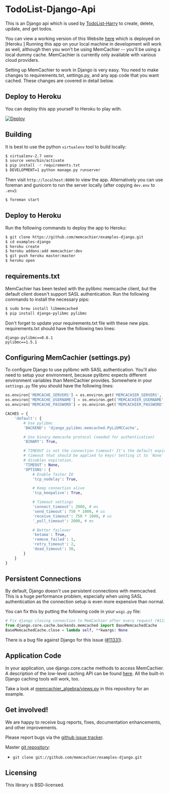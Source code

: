 # TodoList-Django-Api

This is an Django api which is used by
[TodoList-Harry](https://todolist-harry.herokuapp.com/) to create, delete, update, and get todos. 

You can view a working version of this Website
[here](https://todolist-harry.herokuapp.com/) which is deployed on [Heroku
]
Running this app on your local machine in development will work as
well, although then you won't be using MemCachier -- you'll be using a
local dummy cache. MemCachier is currently only available with various
cloud providers.

Setting up MemCachier to work in Django is very easy. You need to
make changes to requirements.txt, settings.py, and any app code that
you want cached. These changes are covered in detail below.

## Deploy to Heroku

You can deploy this app yourself to Heroku to play with.

[![Deploy](https://www.herokucdn.com/deploy/button.png)](https://heroku.com/deploy)

## Building

It is best to use the python `virtualenv` tool to build locally:

```sh
$ virtualenv-2.7 venv
$ source venv/bin/activate
$ pip install -r requirements.txt
$ DEVELOPMENT=1 python manage.py runserver
```

Then visit `http://localhost:8000` to view the app. Alternatively you
can use foreman and gunicorn to run the server locally (after copying
`dev.env` to `.env`):

```sh
$ foreman start
```

## Deploy to Heroku

Run the following commands to deploy the app to Heroku:

```sh
$ git clone https://github.com/memcachier/examples-django.git
$ cd examples-django
$ heroku create
$ heroku addons:add memcachier:dev
$ git push heroku master:master
$ heroku open
```

## requirements.txt

MemCachier has been tested with the pylibmc memcache client, but the
default client doesn't support SASL authentication. Run the following
commands to install the necessary pips:

```sh
$ sudo brew install libmemcached
$ pip install django-pylibmc pylibmc
```

Don't forget to update your requirements.txt file with these new pips.
requirements.txt should have the following two lines:

```
django-pylibmc==0.6.1
pylibmc==1.5.1
```

## Configuring MemCachier (settings.py)

To configure Django to use pylibmc with SASL authentication. You'll also need
to setup your environment, because pylibmc expects different environment
variables than MemCachier provides. Somewhere in your `settings.py` file you
should have the following lines:

```python
os.environ['MEMCACHE_SERVERS'] = os.environ.get('MEMCACHIER_SERVERS', '').replace(',', ';')
os.environ['MEMCACHE_USERNAME'] = os.environ.get('MEMCACHIER_USERNAME', '')
os.environ['MEMCACHE_PASSWORD'] = os.environ.get('MEMCACHIER_PASSWORD', '')

CACHES = {
    'default': {
        # Use pylibmc
        'BACKEND': 'django_pylibmc.memcached.PyLibMCCache',

        # Use binary memcache protocol (needed for authentication)
        'BINARY': True,

        # TIMEOUT is not the connection timeout! It's the default expiration
        # timeout that should be applied to keys! Setting it to `None`
        # disables expiration.
        'TIMEOUT': None,
        'OPTIONS': {
            # Enable faster IO
            'tcp_nodelay': True,

            # Keep connection alive
            'tcp_keepalive': True,

            # Timeout settings
            'connect_timeout': 2000, # ms
            'send_timeout': 750 * 1000, # us
            'receive_timeout': 750 * 1000, # us
            '_poll_timeout': 2000, # ms

            # Better failover
            'ketama': True,
            'remove_failed': 1,
            'retry_timeout': 2,
            'dead_timeout': 30,
        }
    }
}
```

## Persistent Connections

By default, Django doesn't use persistent connections with memcached. This is a
huge performance problem, especially when using SASL authentication as the
connection setup is even more expensive than normal.

You can fix this by putting the following code in your `wsgi.py` file:

```python
# Fix django closing connection to MemCachier after every request (#11331)
from django.core.cache.backends.memcached import BaseMemcachedCache
BaseMemcachedCache.close = lambda self, **kwargs: None
```

There is a bug file against Django for this issue
([#11331](https://code.djangoproject.com/ticket/11331)).

## Application Code

In your application, use django.core.cache methods to access
MemCachier. A description of the low-level caching API can be found
[here](https://docs.djangoproject.com/en/1.8/topics/cache/#the-low-level-cache-api).
All the built-in Django caching tools will work, too.

Take a look at
[memcachier_algebra/views.py](https://github.com/memcachier/examples-django/blob/master/memcachier_algebra/views.py)
in this repository for an example.

## Get involved!

We are happy to receive bug reports, fixes, documentation enhancements,
and other improvements.

Please report bugs via the
[github issue tracker](http://github.com/memcachier/examples-django/issues).

Master [git repository](http://github.com/memcachier/examples-django):

* `git clone git://github.com/memcachier/examples-django.git`

## Licensing

This library is BSD-licensed.

